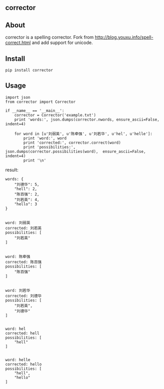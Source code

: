 corrector
-------------

About
-------------

corrector is a spelling corrector. Fork from http://blog.youxu.info/spell-correct.html and add support for unicode.

Install
-------------

    pip install corrector

Usage
-------------

    import json
    from corrector import Corrector

    if __name__ == '__main__':
        corrector = Corrector('example.txt')
        print 'words:', json.dumps(corrector.nwords, ensure_ascii=False, indent=4)

        for word in [u'刘弱英', u'陈牵强', u'刘若华', u'hel', u'helle']:
            print 'word:', word
            print 'corrected:', corrector.correct(word)
            print 'possibilities:', json.dumps(corrector.possibilities(word),  ensure_ascii=False, indent=4)
            print '\n'

result:

    words: {
        "刘德华": 5,
        "hell": 2,
        "陈百强": 2,
        "刘若英": 4,
        "hello": 3
    }


    word: 刘弱英
    corrected: 刘若英
    possibilities: [
        "刘若英"
    ]


    word: 陈牵强
    corrected: 陈百强
    possibilities: [
        "陈百强"
    ]


    word: 刘若华
    corrected: 刘德华
    possibilities: [
        "刘若英",
        "刘德华"
    ]


    word: hel
    corrected: hell
    possibilities: [
        "hell"
    ]


    word: helle
    corrected: hello
    possibilities: [
        "hell",
        "hello"
    ]
